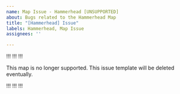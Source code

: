 ```yaml
---
name: Map Issue - Hammerhead [UNSUPPORTED]
about: Bugs related to the Hammerhead Map
title: "[Hammerhead] Issue"
labels: Hammerhead, Map Issue
assignees: ''

---
```


!!! !!! !!!

This map is no longer supported. This issue template will be deleted eventually.

!!! !!! !!!
